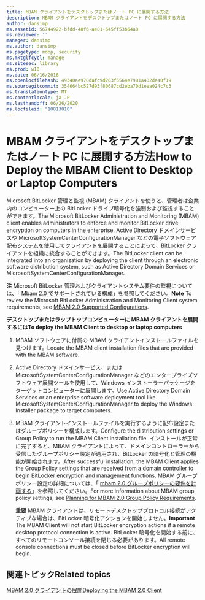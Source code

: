 ```yaml
---
title: MBAM クライアントをデスクトップまたはノート PC に展開する方法
description: MBAM クライアントをデスクトップまたはノート PC に展開する方法
author: dansimp
ms.assetid: 56744922-bfdd-48f6-ae01-645ff53b64a8
ms.reviewer: ''
manager: dansimp
ms.author: dansimp
ms.pagetype: mdop, security
ms.mktglfcycl: manage
ms.sitesec: library
ms.prod: w10
ms.date: 06/16/2016
ms.openlocfilehash: 49340ae970dafc9d263f5564e7981a402da40f19
ms.sourcegitcommit: 354664bc527d93f80687cd2eba70d1eea024c7c3
ms.translationtype: MT
ms.contentlocale: ja-JP
ms.lasthandoff: 06/26/2020
ms.locfileid: "10813010"
---
```

# <span data-ttu-id="d802b-103">MBAM クライアントをデスクトップまたはノート PC に展開する方法</span><span class="sxs-lookup"><span data-stu-id="d802b-103">How to Deploy the MBAM Client to Desktop or Laptop Computers</span></span>


<span data-ttu-id="d802b-104">Microsoft BitLocker 管理と監視 (MBAM) クライアントを使うと、管理者は企業内のコンピューター上の BitLocker ドライブ暗号化を強制および監視することができます。</span><span class="sxs-lookup"><span data-stu-id="d802b-104">The Microsoft BitLocker Administration and Monitoring (MBAM) client enables administrators to enforce and monitor BitLocker drive encryption on computers in the enterprise.</span></span> <span data-ttu-id="d802b-105">Active Directory ドメインサービスや MicrosoftSystemCenterConfigurationManager などの電子ソフトウェア配布システムを使用してクライアントを展開することによって、BitLocker クライアントを組織に統合することができます。</span><span class="sxs-lookup"><span data-stu-id="d802b-105">The BitLocker client can be integrated into an organization by deploying the client through an electronic software distribution system, such as Active Directory Domain Services or MicrosoftSystemCenterConfigurationManager.</span></span>

<span data-ttu-id="d802b-106">**注** Microsoft BitLocker 管理およびクライアントシステム要件の監視については、「 [Mbam 2.0 でサポートされている構成](mbam-20-supported-configurations-mbam-2.md)」を参照してください。</span><span class="sxs-lookup"><span data-stu-id="d802b-106">**Note** To review the Microsoft BitLocker Administration and Monitoring Client system requirements, see [MBAM 2.0 Supported Configurations](mbam-20-supported-configurations-mbam-2.md).</span></span>

 

**<span data-ttu-id="d802b-107">デスクトップまたはラップトップコンピューターに MBAM クライアントを展開するには</span><span class="sxs-lookup"><span data-stu-id="d802b-107">To deploy the MBAM Client to desktop or laptop computers</span></span>**

1.  <span data-ttu-id="d802b-108">MBAM ソフトウェアに付属の MBAM クライアントインストールファイルを見つけます。</span><span class="sxs-lookup"><span data-stu-id="d802b-108">Locate the MBAM client installation files that are provided with the MBAM software.</span></span>

2.  <span data-ttu-id="d802b-109">Active Directory ドメインサービス、または MicrosoftSystemCenterConfigurationManager などのエンタープライズソフトウェア展開ツールを使用して、Windows インストーラーパッケージをターゲットコンピューターに展開します。</span><span class="sxs-lookup"><span data-stu-id="d802b-109">Use Active Directory Domain Services or an enterprise software deployment tool like MicrosoftSystemCenterConfigurationManager to deploy the Windows Installer package to target computers.</span></span>

3.  <span data-ttu-id="d802b-110">MBAM クライアントインストールファイルを実行するように配布設定またはグループポリシーを構成します。</span><span class="sxs-lookup"><span data-stu-id="d802b-110">Configure the distribution settings or Group Policy to run the MBAM Client installation file.</span></span> <span data-ttu-id="d802b-111">インストールが正常に完了すると、MBAM クライアントによって、ドメインコントローラーから受信したグループポリシー設定が適用され、BitLocker の暗号化と管理の機能が開始されます。</span><span class="sxs-lookup"><span data-stu-id="d802b-111">After successful installation, the MBAM Client applies the Group Policy settings that are received from a domain controller to begin BitLocker encryption and management functions.</span></span> <span data-ttu-id="d802b-112">MBAM グループポリシー設定の詳細については、「 [mbam 2.0 グループポリシーの要件を計画する](planning-for-mbam-20-group-policy-requirements-mbam-2.md)」を参照してください。</span><span class="sxs-lookup"><span data-stu-id="d802b-112">For more information about MBAM group policy settings, see [Planning for MBAM 2.0 Group Policy Requirements](planning-for-mbam-20-group-policy-requirements-mbam-2.md).</span></span>

    <span data-ttu-id="d802b-113">**重要** MBAM クライアントは、リモートデスクトッププロトコル接続がアクティブな場合は、BitLocker 暗号化アクションを開始しません。</span><span class="sxs-lookup"><span data-stu-id="d802b-113">**Important** The MBAM Client will not start BitLocker encryption actions if a remote desktop protocol connection is active.</span></span> <span data-ttu-id="d802b-114">BitLocker 暗号化を開始する前に、すべてのリモートコンソール接続を閉じる必要があります。</span><span class="sxs-lookup"><span data-stu-id="d802b-114">All remote console connections must be closed before BitLocker encryption will begin.</span></span>

     

## <span data-ttu-id="d802b-115">関連トピック</span><span class="sxs-lookup"><span data-stu-id="d802b-115">Related topics</span></span>


[<span data-ttu-id="d802b-116">MBAM 2.0 クライアントの展開</span><span class="sxs-lookup"><span data-stu-id="d802b-116">Deploying the MBAM 2.0 Client</span></span>](deploying-the-mbam-20-client-mbam-2.md)

 

 





